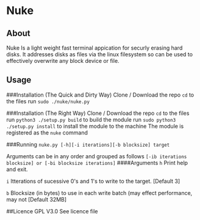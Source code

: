 # Nuke
## About
Nuke Is a light weight fast terminal appication for securly erasing hard disks. It addresses disks as files via the linux filesystem so can be used to effectively overwrite any block device or file.
## Usage
###Installation (The Quick and Dirty Way)
Clone / Download the repo
`cd` to the files
run `sudo ./nuke/nuke.py`

###Installation (The Right Way)
Clone / Download the repo
`cd` to the files
run `python3 ./setup.py build` to build the module
run `sudo python3 ./setup.py install` to install the module to the machine
The module is registered as the `nuke` command

###Running
```nuke.py [-h][-i iterations][-b blocksize] target```

Arguments can be in any order and grouped as follows `[-ib iterations blocksize] or [-bi blocksize iterations]`
####Arguments
`h` Print help and exit.

`i` Itterations of sucessive 0's and 1's to write to the target. \[Default 3\]

`b` Blocksize (in bytes) to use in each write batch (may effect performance, may not \[Default 32MB\]

##Licence
GPL V3.0 See licence file

